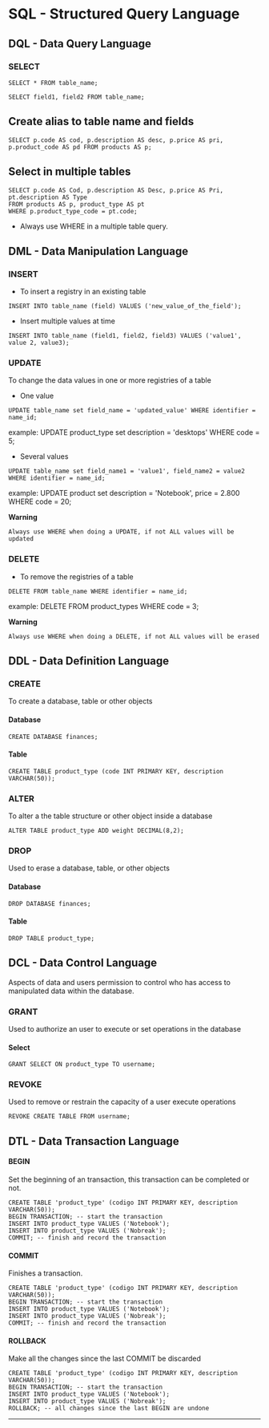 # SQL - Structured Query Language

## DQL - Data Query Language

### SELECT

```
SELECT * FROM table_name;
```

```
SELECT field1, field2 FROM table_name;
```

## Create alias to table name and fields

```
SELECT p.code AS cod, p.description AS desc, p.price AS pri, p.product_code AS pd FROM products AS p; 
```

## Select in multiple tables
  ```
SELECT p.code AS Cod, p.description AS Desc, p.price AS Pri, pt.description AS Type
FROM products AS p, product_type AS pt
WHERE p.product_type_code = pt.code;
  ```
  * Always use WHERE in a multiple table query.

## DML - Data Manipulation Language

### INSERT
- To insert a registry in an existing table

```
INSERT INTO table_name (field) VALUES ('new_value_of_the_field');
```

- Insert multiple values at time

```
INSERT INTO table_name (field1, field2, field3) VALUES ('value1', value 2, value3);
```

### UPDATE
 To change the data values in one or more registries of a table
 
 * One value
``` 
UPDATE table_name set field_name = 'updated_value' WHERE identifier = name_id;
```
example: UPDATE product_type set description = 'desktops' WHERE code = 5;
    
* Several values
```
UPDATE table_name set field_name1 = 'value1', field_name2 = value2 WHERE identifier = name_id;
```
example: UPDATE product set description = 'Notebook', price = 2.800 WHERE code = 20;

**Warning**

```Always use WHERE when doing a UPDATE, if not ALL values will be updated``` 

### DELETE
- To remove the registries of a table

```
DELETE FROM table_name WHERE identifier = name_id;
```
example: DELETE FROM product_types WHERE code = 3;

**Warning**

```Always use WHERE when doing a DELETE, if not ALL values will be erased``` 

## DDL - Data Definition Language

### CREATE
To create a database, table or other objects

#### Database
```
CREATE DATABASE finances;

```
#### Table
```
CREATE TABLE product_type (code INT PRIMARY KEY, description VARCHAR(50));
```

### ALTER
To alter a the table structure or other object inside a database
```
ALTER TABLE product_type ADD weight DECIMAL(8,2);
```

### DROP
Used to erase a database, table, or other objects

#### Database
```
DROP DATABASE finances;
```
#### Table
```
DROP TABLE product_type;
```

## DCL - Data Control Language
Aspects of data and users permission to control who has access to manipulated data within the database.

### GRANT
Used to authorize an user to execute or set operations in the database
#### Select
```
GRANT SELECT ON product_type TO username;
```

### REVOKE

Used to remove or restrain the capacity of a user execute operations
```
REVOKE CREATE TABLE FROM username;
```

## DTL - Data Transaction Language
#### BEGIN
Set the beginning of an transaction, this transaction can be completed or not. 
```
CREATE TABLE 'product_type' (codigo INT PRIMARY KEY, description VARCHAR(50));
BEGIN TRANSACTION; -- start the transaction
INSERT INTO product_type VALUES ('Notebook');
INSERT INTO product_type VALUES ('Nobreak');
COMMIT; -- finish and record the transaction
```

#### COMMIT
Finishes a transaction.
```
CREATE TABLE 'product_type' (codigo INT PRIMARY KEY, description VARCHAR(50));
BEGIN TRANSACTION; -- start the transaction
INSERT INTO product_type VALUES ('Notebook');
INSERT INTO product_type VALUES ('Nobreak');
COMMIT; -- finish and record the transaction
```

#### ROLLBACK
Make all the changes since the last COMMIT be discarded
```
CREATE TABLE 'product_type' (codigo INT PRIMARY KEY, description VARCHAR(50));
BEGIN TRANSACTION; -- start the transaction
INSERT INTO product_type VALUES ('Notebook');
INSERT INTO product_type VALUES ('Nobreak');
ROLLBACK; -- all changes since the last BEGIN are undone
```
---


